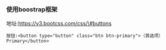 ### 使用boostrap框架

地址:https://v3.bootcss.com/css/\#buttons

```
按钮:<button type="button" class="btn btn-primary">（首选项）Primary</button>
```



